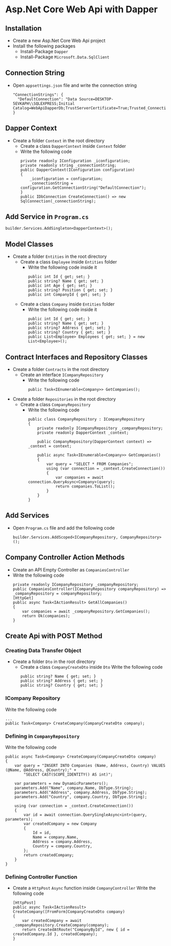 # Asp.Net Core Web Api with Dapper

## Installation
- Create a new Asp.Net Core Web Api project
- Install the following packages
  - Install-Package `Dapper`
  - Install-Package `Microsoft.Data.SqlClient`
    
## Connection String
- Open `appsettings.json` file and write the connection string
  ```
  "ConnectionStrings": {
    "DefaultConnection": "Data Source=DESKTOP-5EVKAPH\\SQLEXPRESS;Initial Catalog=WebApiDapperDb;TrustServerCertificate=True;Trusted_Connection=True;"
  }
  ```
  
## Dapper Context
- Create a folder `Context` in the root directory
  - Create a class `DapperContext` inside `Context` folder
  - Write the following code
    ```
    private readonly IConfiguration _iconfiguration;
    private readonly string _connectionString;
    public DapperContext(IConfiguration configuration)
    {
        _iconfiguration = configuration;
        _connectionString = configuration.GetConnectionString("DefaultConnection");
    }
    public IDbConnection CreateConnection() => new SqlConnection(_connectionString);
    ```

## Add Service in `Program.cs`
  ```
  builder.Services.AddSingleton<DapperContext>();
  ```

## Model Classes
- Create a folder `Entities` in the root directory
  - Create a class `Employee` inside `Entities` folder
    - Write the following code inside it
      ```
      public int Id { get; set; }
      public string? Name { get; set; }
      public int Age { get; set; }
      public string? Position { get; set; }
      public int CompanyId { get; set; }
      ```
  - Create a class `Company` inside `Entities` folder
    - Write the following code inside it
      ```
      public int Id { get; set; }
      public string? Name { get; set; }
      public string? Address { get; set; }
      public string? Country { get; set; }
      public List<Employee> Employees { get; set; } = new List<Employee>();
      ```
## Contract Interfaces and Repository Classes
- Create a folder `Contracts` in the root directory
  - Create an interface `ICompanyRepository`
    - Write the following code
      ```
      public Task<IEnumerable<Company>> GetCompanies();
      ```
- Create a folder `Repositories` in the root directory
  - Create a class `CompanyRepository`
    - Write the following code
      ```
      public class CompanyRepository : ICompanyRepository
      {
          private readonly ICompanyRepository _companyRepository;
          private readonly DapperContext _context;
      
          public CompanyRepository(DapperContext context) => _context = context;
      
          public async Task<IEnumerable<Company>> GetCompanies()
          {
              var query = "SELECT * FROM Companies";
              using (var connection = _context.CreateConnection())
              {
                  var companies = await connection.QueryAsync<Company>(query);
                  return companies.ToList();
              }
          }
      }
      ```
## Add Services
- Open `Program.cs` file and add the following code
  ```
  builder.Services.AddScoped<ICompanyRepository, CompanyRepository>();
  ```

## Company Controller Action Methods
- Create an API Empty Controller as `CompaniesController`
- Write the following code
  ```
  private readonly ICompanyRepository _companyRepository;
  public CompaniesController(ICompanyRepository companyRepository) => _companyRepository = companyRepository;
  [HttpGet]
  public async Task<IActionResult> GetAllCompanies()
  {
      var companies = await _companyRepository.GetCompanies();
      return Ok(companies);
  }
  ```

## Create Api with POST Method
### Creating Data Transfer Object
- Create a folder `Dto` in the root directory
  - Create a class `CompanyCreateDto` inside `Dto`
    Write the following code
    ```
    public string? Name { get; set; }
    public string? Address { get; set; }
    public string? Country { get; set; }
    ```
### ICompany Repository
  Write the following code
  ```
  ...
  public Task<Company> CreateCompany(CompanyCreateDto company);
  ```
### Defining in `CompanyRepository`
  Write the following code
  ```
  public async Task<Company> CreateCompany(CompanyCreateDto company)
  {
      var query = "INSERT INTO Companies (Name, Address, Country) VALUES (@Name, @Address, @Country);" + 
          "SELECT CAST(SCOPE_IDENTITY() AS int)";
  
      var parameters = new DynamicParameters();
      parameters.Add("Name", company.Name, DbType.String);
      parameters.Add("Address", company.Address, DbType.String);
      parameters.Add("Country", company.Country, DbType.String);
  
      using (var connection = _context.CreateConnection())
      {
          var id = await connection.QuerySingleAsync<int>(query, parameters);
          var createdCompany = new Company
          {
              Id = id,
              Name = company.Name,
              Address = company.Address,
              Country = company.Country,
          };
          return createdCompany;
      }
  }
  ```
### Defining Controller Function
- Create a `HttpPost` `Async` function inside `CompanyController`
  Write the following code
  ```
  [HttpPost]
  public async Task<IActionResult> CreateCompany([FromForm]CompanyCreateDto company)
  {
      var createdCompany = await _companyRepository.CreateCompany(company);
      return CreatedAtRoute("CompanyById", new { id = createdCompany.Id }, createdCompany);
  }
  ```
